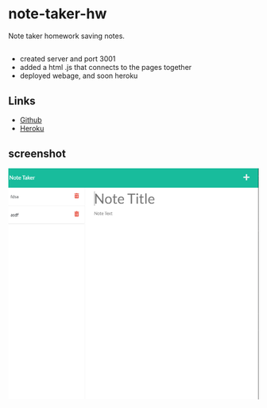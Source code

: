 # note-taker-hw 
Note taker homework saving notes.

##
* created server and port 3001
* added a html .js that connects to the pages together
* deployed webage, and soon heroku

## Links
- [Github](https://github.com/LilAdobe/note-take-hw)
- [Heroku](https://floating-spire-69545.herokuapp.com/)

## screenshot

<img src="./assets/capforhw.png">